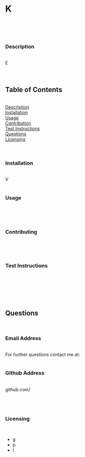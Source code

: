 # K  
&nbsp;  
&nbsp;  
&nbsp;  
### Description  
&nbsp;  
E  
&nbsp;  
&nbsp;  
## Table of Contents  
&nbsp;  
[Description](#description)  
[Installation](#installation)  
[Usage](#usage)  
[Contribution](#contributing)  
[Test Instructions](#test-instructions)  
[Questions](#questions)  
[Licensing](#licensing)  
&nbsp;  
&nbsp;  
### Installation  
&nbsp;  
V  
&nbsp;  
### Usage  
&nbsp;  
  
&nbsp;  
### Contributing  
&nbsp;  
  
&nbsp;  
### Test Instructions  
&nbsp;  
  
&nbsp;  
&nbsp;  
&nbsp;  
## Questions  
&nbsp;  
### Email Address  
&nbsp;  
For further questions contact me at:   
&nbsp;  
### Github Address  
&nbsp;  
github.com/  
&nbsp;  
&nbsp;  
&nbsp;  
### Licensing  
&nbsp;  
    
* g
* p
* l
